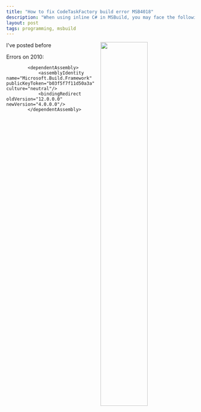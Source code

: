 ```yaml
---
title: "How to fix CodeTaskFactory build error MSB4018"
description: "When using inline C# in MSBuild, you may face the following error: System.ArgumentException: Object of type Microsoft.Build.Framework.ITaskItem cannot be converted to [same type name!]. This happens especially when VS2013 or later is installed and you're trying to build from VS2010. This is the fix."
layout: post
tags: programming, msbuild
---
```

<img src="https://www.cazzulino.com/img/msbuild-codetaskfactory.jpg" width="50%" align="right" class="image">

I've posted before 

Errors on 2010:

			<dependentAssembly>
				<assemblyIdentity name="Microsoft.Build.Framework" publicKeyToken="b03f5f7f11d50a3a" culture="neutral"/>
				<bindingRedirect oldVersion="12.0.0.0" newVersion="4.0.0.0"/>
			</dependentAssembly>
